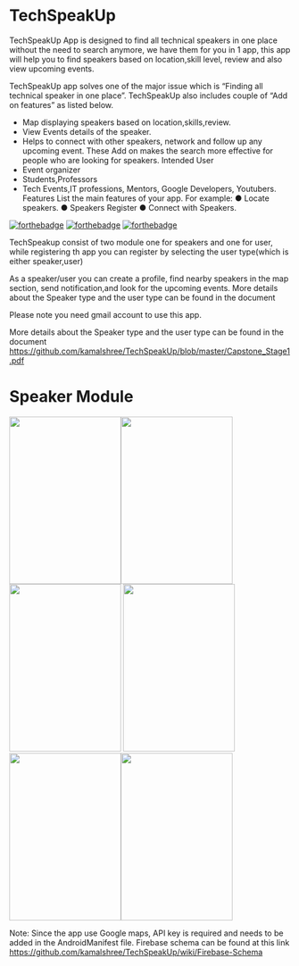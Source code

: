 # TechSpeakUp
TechSpeakUp App is designed to find all technical speakers in one place without the need to search anymore, we have them for you in 1 app, this app will help you to find speakers based on location,skill level, review and also view upcoming events.

TechSpeakUp app solves one of the major issue which is “Finding all technical speaker in one
place”.
TechSpeakUp also includes couple of “Add on features” as listed below.
- Map displaying speakers based on location,skills,review.
- View Events details of the speaker.
- Helps to connect with other speakers, network and follow up any upcoming event.
These Add on makes the search more effective for people who are looking for speakers.
Intended User
- Event organizer
- Students,Professors
- Tech Events,IT professions, Mentors, Google Developers, Youtubers.
Features
List the main features of your app. For example:
● Locate speakers.
● Speakers Register
● Connect with Speakers.

[![forthebadge](https://forthebadge.com/images/badges/made-with-java.svg)](https://forthebadge.com)
[![forthebadge](https://forthebadge.com/images/badges/built-for-android.svg)](https://forthebadge.com)
[![forthebadge](https://forthebadge.com/images/badges/built-with-love.svg)](https://forthebadge.com)

TechSpeakup consist of two module one for speakers and one for user, while registering th app you can register by selecting the user type(which is either speaker,user)

As a speaker/user you can create a profile, find nearby speakers in the map section, send notification,and look for the upcoming events.
More details about the Speaker type and the user type can be found in the document 

Please note you need gmail account to use this app.

More details about the Speaker type and the user type can be found in the document https://github.com/kamalshree/TechSpeakUp/blob/master/Capstone_Stage1.pdf



<h1>Speaker Module</h1>

<img src="https://user-images.githubusercontent.com/3199282/48973968-96ce1a80-f011-11e8-812c-f776e6fa4893.png" width="200px" height="300px"/><img src="https://user-images.githubusercontent.com/3199282/48973969-96ce1a80-f011-11e8-96bc-aa101ac2ac70.png" width="200px" height="300px"/><img src="https://user-images.githubusercontent.com/3199282/48973967-96ce1a80-f011-11e8-94bf-4226dd39fbac.png" width="200px" height="300px"/>
<img src="https://user-images.githubusercontent.com/3199282/48973966-96ce1a80-f011-11e8-8f81-cd8244b11249.png" width="200px" height="300px"/><img src="https://user-images.githubusercontent.com/3199282/48973965-96ce1a80-f011-11e8-8661-91babc895709.png" width="200px" height="300px"/><img src="https://user-images.githubusercontent.com/3199282/48973964-96ce1a80-f011-11e8-870f-f09069d01ee7.png" width="200px" height="300px"/>


Note:
Since the app use Google maps, API key is required and needs to be added in the AndroidManifest file.
Firebase schema can be found at this link https://github.com/kamalshree/TechSpeakUp/wiki/Firebase-Schema







